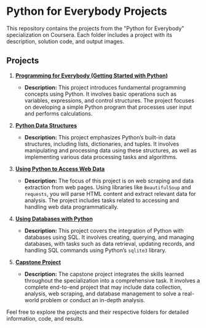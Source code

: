# Python for Everybody Projects

This repository contains the projects from the "Python for Everybody" specialization on Coursera. Each folder includes a project with its description, solution code, and output images.

## Projects

1. [**Programming for Everybody (Getting Started with Python)**](project_1_programming_for_everybody/)
   - **Description:** This project introduces fundamental programming concepts using Python. It involves basic operations such as variables, expressions, and control structures. The project focuses on developing a simple Python program that processes user input and performs calculations.

2. [**Python Data Structures**](project_2_python_data_structures/)
   - **Description:** This project emphasizes Python’s built-in data structures, including lists, dictionaries, and tuples. It involves manipulating and processing data using these structures, as well as implementing various data processing tasks and algorithms.

3. [**Using Python to Access Web Data**](project_3_web_data_access/)
   - **Description:** The focus of this project is on web scraping and data extraction from web pages. Using libraries like `BeautifulSoup` and `requests`, you will parse HTML content and extract relevant data for analysis. The project includes tasks related to accessing and handling web data programmatically.

4. [**Using Databases with Python**](project_4_databases/)
   - **Description:** This project covers the integration of Python with databases using SQL. It involves creating, querying, and managing databases, with tasks such as data retrieval, updating records, and handling SQL commands using Python’s `sqlite3` library.

5. [**Capstone Project**](project_5_capstone/)
   - **Description:** The capstone project integrates the skills learned throughout the specialization into a comprehensive task. It involves a complete end-to-end project that may include data collection, analysis, web scraping, and database management to solve a real-world problem or conduct an in-depth analysis.

Feel free to explore the projects and their respective folders for detailed information, code, and results.
